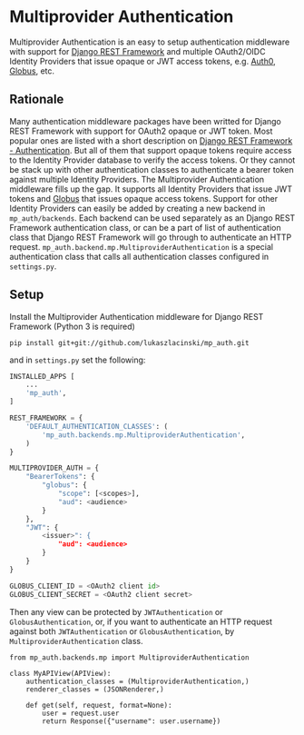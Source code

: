 # Multiprovider Authentication

Multiprovider Authentication is an easy to setup authentication middleware with support for
[Django REST Framework][drf] and multiple OAuth2/OIDC Identity Providers that issue opaque
or JWT access tokens, e.g. [Auth0][auth0], [Globus][globus], etc.

## Rationale

Many authentication middleware packages have been writted for Django REST Framework with
support for OAuth2 opaque or JWT token. Most popular ones are listed with a short description
on [Django REST Framework - Authentication][drf_auth]. But all of them that support opaque tokens
require access to the Identity Provider database to verify the access tokens. Or they cannot be
stack up with other authentication classes to authenticate a bearer token against multiple
Identity Providers. The Multiprovider Authentication middleware fills up the gap. It supports all
Identity Providers that issue JWT tokens and [Globus][globus] that issues opaque access tokens. Support
for other Identity Providers can easily be added by creating a new backend in `mp_auth/backends`.
Each backend can be used separately as an Django REST Framework authentication class, or can be a part of
list of authentication class that Django REST Framework will go through to authenticate an HTTP request.
`mp_auth.backend.mp.MultiproviderAuthentication` is a special authentication class that calls all
authentication classes configured in `settings.py`.

## Setup

Install the Multiprovider Authentication middleware for Django REST Framework (Python 3 is required)
```shell
pip install git+git://github.com/lukaszlacinski/mp_auth.git
```
and in `settings.py` set the following:
```python
INSTALLED_APPS [
    ...
    'mp_auth',
]

REST_FRAMEWORK = {
    'DEFAULT_AUTHENTICATION_CLASSES': (
        'mp_auth.backends.mp.MultiproviderAuthentication',
    )
}

MULTIPROVIDER_AUTH = {
    "BearerTokens": {
        "globus": {
            "scope": [<scopes>],
            "aud": <audience>
        }
    },
    "JWT": {
        <issuer>": {
            "aud": <audience>
        }
    }
}

GLOBUS_CLIENT_ID = <OAuth2 client id>
GLOBUS_CLIENT_SECRET = <OAuth2 client secret>
```
Then any view can be protected by `JWTAuthentication` or `GlobusAuthentication`, or, if you want to
authenticate an HTTP request against both `JWTAuthentication` or `GlobusAuthentication`, by
 `MultiproviderAuthentication` class.
```
from mp_auth.backends.mp import MultiproviderAuthentication

class MyAPIView(APIView):
    authentication_classes = (MultiproviderAuthentication,)
    renderer_classes = (JSONRenderer,)

    def get(self, request, format=None):
        user = request.user
        return Response({"username": user.username})
```

[drf]: http://www.django-rest-framework.org/
[auth0]: https://auth0.com/
[globus]: https://globus.org/
[drf_auth]: http://www.django-rest-framework.org/api-guide/authentication/#third-party-packages

